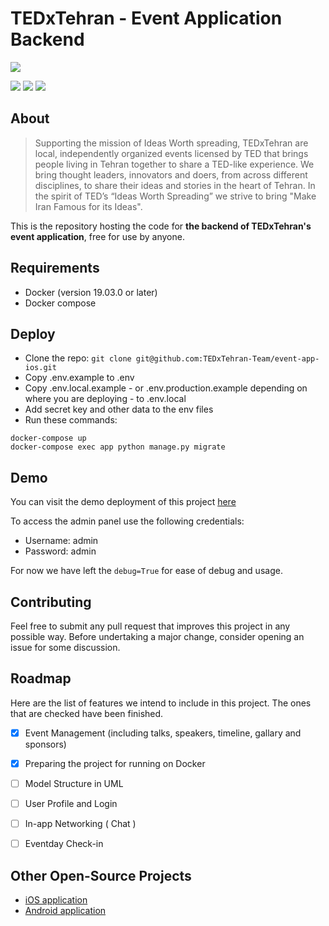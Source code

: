 # TEDxTehran - Event Application Backend

![](https://upload.wikimedia.org/wikipedia/commons/b/b9/TEDxTehran.png)

![](https://img.shields.io/github/stars/TEDxTehran-Team/event-app-core) ![](https://img.shields.io/github/forks/TEDxTehran-Team/event-app-core) ![](https://img.shields.io/github/issues/TEDxTehran-Team/event-app-core)

## About
> Supporting the mission of Ideas Worth spreading, TEDxTehran are local, independently organized events licensed by TED that brings people living in Tehran together to share a TED-like experience. We bring thought leaders, innovators and doers, from across different disciplines, to share their ideas and stories in the heart of Tehran. In the spirit of TED’s “Ideas Worth Spreading” we strive to bring "Make Iran Famous for its Ideas".

This is the repository hosting the code for **the backend of TEDxTehran's event application**, free for use by anyone.

## Requirements
- Docker (version 19.03.0 or later)
- Docker compose

## Deploy
- Clone the repo:
`git clone git@github.com:TEDxTehran-Team/event-app-ios.git`
- Copy .env.example to .env
- Copy .env.local.example - or .env.production.example depending on where you are deploying - to .env.local
- Add secret key and other data to the env files
- Run these commands:
```shell
docker-compose up
docker-compose exec app python manage.py migrate
```

## Demo
You can visit the demo deployment of this project [here](http://demo-backend.tedxtehran.com:8000/)

To access the admin panel use the following credentials:
* Username: admin
* Password: admin

For now we have left the `debug=True` for ease of debug and usage.

## Contributing
Feel free to submit any pull request that improves this project in any possible way. Before undertaking a major change, consider opening an issue for some discussion.

## Roadmap
Here are the list of features we intend to include in this project. The ones that are checked have been finished.

- [x] Event Management (including talks, speakers, timeline, gallary and sponsors)
- [x] Preparing the project for running on Docker
- [ ] Model Structure in UML
- [ ] User Profile and Login
- [ ] In-app Networking ( Chat )
- [ ] Eventday Check-in


## Other Open-Source Projects
- [iOS application](https://github.com/TEDxTehran-Team/event-app-ios)
- [Android application](https://github.com/TEDxTehran-Team/event-app-andoid)
